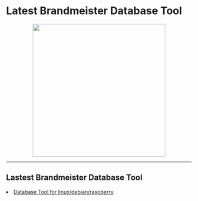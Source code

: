 # Latest Brandmeister Database Tool
<p align="center">
<img src="dmrdbtools/raw/master/BM-Logo.jpg" width="360">
</p>
<hr>
<h2>Lastest Brandmeister Database Tool</h2>
<li>
<a href="https://raw.githubusercontent.com/javastraat/dmrdbtools/master/bmmenu.bin">Database Tool for linux/debian/raspberry</a>
</li>
</br>

